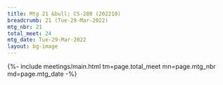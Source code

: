 ```yaml
---
title: Mtg 21 &bull; CS-280 (202210)
breadcrumb: 21 (Tue-29-Mar-2022)
mtg_nbr: 21
total_meet: 24
mtg_date: Tue-29-Mar-2022
layout: bg-image
---
```


{%- include meetings/main.html
    tm=page.total_meet
    mn=page.mtg_nbr
    md=page.mtg_date
-%}
